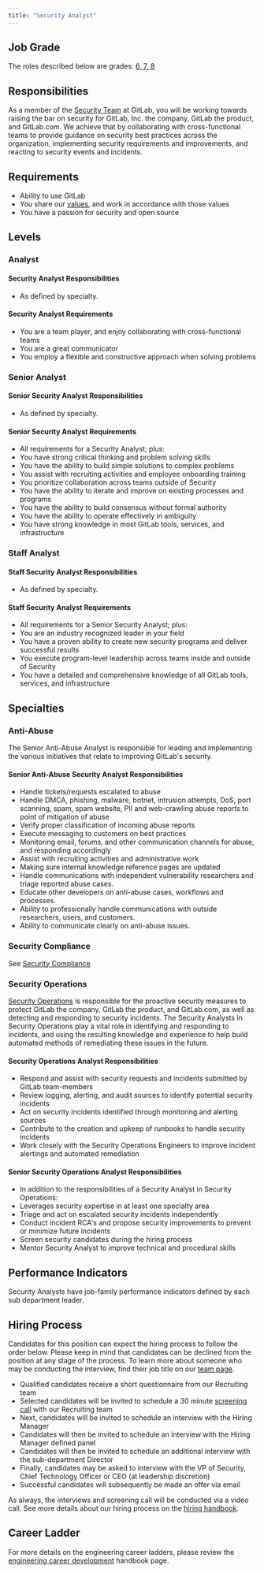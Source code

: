 ```yaml
---
title: "Security Analyst"
---
```

## Job Grade

The roles described below are grades: [6, 7, 8](/handbook/total-rewards/compensation/compensation-calculator/#gitlab-job-grades)

## Responsibilities

As a member of the [Security Team](https://about.gitlab.com/handbook/security) at GitLab, you will be working towards raising the bar on security for GitLab, Inc. the company, GitLab the product, and GitLab.com. We achieve that by collaborating with cross-functional teams to provide guidance on security best practices across the organization, implementing security requirements and improvements, and reacting to security events and incidents.

## Requirements

- Ability to use GitLab
- You share our [values](/handbook/values/), and work in accordance with those values
- You have a passion for security and open source

## Levels

### Analyst

#### Security Analyst Responsibilities

- As defined by specialty.

#### Security Analyst Requirements

- You are a team player, and enjoy collaborating with cross-functional teams
- You are a great communicator
- You employ a flexible and constructive approach when solving problems

### Senior Analyst

#### Senior Security Analyst Responsibilities

- As defined by specialty.

#### Senior Security Analyst Requirements

- All requirements for a Security Analyst; plus:
- You have strong critical thinking and problem solving skills
- You have the ability to build simple solutions to complex problems
- You assist with recruiting activities and employee onboarding training
- You prioritize collaboration across teams outside of Security
- You have the ability to iterate and improve on existing processes and programs
- You have the ability to build consensus without formal authority
- You have the ability to operate effectively in ambiguity
- You have strong knowledge in most GitLab tools, services, and infrastructure

### Staff Analyst

#### Staff Security Analyst Responsibilities

- As defined by specialty.

#### Staff Security Analyst Requirements

- All requirements for a Senior Security Analyst; plus:
- You are an industry recognized leader in your field
- You have a proven ability to create new security programs and deliver successful results
- You execute program-level leadership across teams inside and outside of Security
- You have a detailed and comprehensive knowledge of all GitLab tools, services, and infrastructure

## Specialties

### Anti-Abuse

The Senior Anti-Abuse Analyst is responsible for leading and implementing the various initiatives that relate to improving GitLab's security.

#### Senior Anti-Abuse Security Analyst Responsibilities

- Handle tickets/requests escalated to abuse
- Handle DMCA, phishing, malware, botnet, intrusion attempts, DoS, port scanning, spam, spam website, PII and web-crawling abuse reports to point of mitigation of abuse
- Verify proper classification of incoming abuse reports
- Execute messaging to customers on best practices
- Monitoring email, forums, and other communication channels for abuse, and responding accordingly
- Assist with recruiting activities and administrative work
- Making sure internal knowledge reference pages are updated
- Handle communications with independent vulnerability researchers and triage reported abuse cases.
- Educate other developers on anti-abuse cases, workflows and processes.
- Ability to professionally handle communications with outside researchers, users, and customers.
- Ability to communicate clearly on anti-abuse issues.

### Security Compliance

See [Security Compliance](/job-families/security/security-compliance/)

### Security Operations

[Security Operations](/handbook/security/#security-operations) is responsible for the proactive security measures to protect GitLab the company, GitLab the product, and GitLab.com, as well as detecting and responding to security incidents.  The Security Analysts in Security Operations play a vital role in identifying and responding to incidents, and using the resulting knowledge and experience to help build automated methods of remediating these issues in the future.

#### Security Operations Analyst Responsibilities

- Respond and assist with security requests and incidents submitted by GitLab team-members
- Review logging, alerting, and audit sources to identify potential security incidents
- Act on security incidents identified through monitoring and alerting sources
- Contribute to the creation and upkeep of runbooks to handle security incidents
- Work closely with the Security Operations Engineers to improve incident alertings and automated remediation

#### Senior Security Operations Analyst Responsibilities

- In addition to the responsibilities of a Security Analyst in Security Operations:
- Leverages security expertise in at least one specialty area
- Triage and act on escalated security incidents independently
- Conduct incident RCA's and propose security improvements to prevent or minimize future incidents
- Screen security candidates during the hiring process
- Mentor Security Analyst to improve technical and procedural skills

## Performance Indicators

Security Analysts have job-family performance indicators defined by each sub department leader.

## Hiring Process

Candidates for this position can expect the hiring process to follow the order below. Please keep in mind that candidates can be declined from the position at any stage of the process. To learn more about someone who may be conducting the interview, find their job title on our [team page](/handbook/company/team/).

- Qualified candidates receive a short questionnaire from our Recruiting team
- Selected candidates will be invited to schedule a 30 minute [screening call](/handbook/hiring/interviewing/#screening-call) with our Recruiting team
- Next, candidates will be invited to schedule an interview with the Hiring Manager
- Candidates will then be invited to schedule an interview with the Hiring Manager defined panel
- Candidates will then be invited to schedule an additional interview with the sub-department Director
- Finally, candidates may be asked to interview with the VP of Security, Chief Technology Officer or CEO (at leadership discretion)
- Successful candidates will subsequently be made an offer via email

As always, the interviews and screening call will be conducted via a video call.
See more details about our hiring process on the [hiring handbook](/handbook/hiring/).

## Career Ladder

For more details on the engineering career ladders, please review the [engineering career development](/handbook/engineering/careers/#roles) handbook page.
